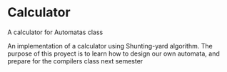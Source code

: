 # Calculator
A calculator for Automatas class

An implementation of a calculator using Shunting-yard algorithm.
The purpose of this proyect is to learn how to design our own automata, and prepare for the compilers class next semester
